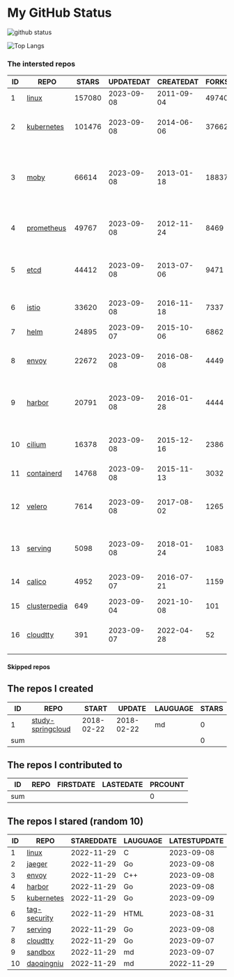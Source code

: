 # My GitHub Status

<img src="https://github-readme-stats-1.yihong0618.vercel.app/api?username=daoqingniu&show_icons=true&&&hide_title=true&count_private=true" alt="github status" />

![Top Langs](https://github-readme-stats-1.yihong0618.vercel.app/api/top-langs/?username=daoqingniu&layout=compact)

<!--START_SECTION:github_repos-->
### The intersted repos
| ID |                              REPO                               | STARS  | UPDATEDAT  | CREATEDAT  | FORKSCOUNT |                                              DESCRIPTIONS                                              |
|----|-----------------------------------------------------------------|--------|------------|------------|------------|--------------------------------------------------------------------------------------------------------|
|  1 | [linux](https://github.com/torvalds/linux)                      | 157080 | 2023-09-08 | 2011-09-04 |      49740 | Linux kernel source tree                                                                               |
|  2 | [kubernetes](https://github.com/kubernetes/kubernetes)          | 101476 | 2023-09-08 | 2014-06-06 |      37662 | Production-Grade Container Scheduling and Management                                                   |
|  3 | [moby](https://github.com/moby/moby)                            |  66614 | 2023-09-08 | 2013-01-18 |      18837 | Moby Project - a collaborative project for the container ecosystem to assemble container-based systems |
|  4 | [prometheus](https://github.com/prometheus/prometheus)          |  49767 | 2023-09-08 | 2012-11-24 |       8469 | The Prometheus monitoring system and time series database.                                             |
|  5 | [etcd](https://github.com/etcd-io/etcd)                         |  44412 | 2023-09-08 | 2013-07-06 |       9471 | Distributed reliable key-value store for the most critical data of a distributed system                |
|  6 | [istio](https://github.com/istio/istio)                         |  33620 | 2023-09-08 | 2016-11-18 |       7337 | Connect, secure, control, and observe services.                                                        |
|  7 | [helm](https://github.com/helm/helm)                            |  24895 | 2023-09-07 | 2015-10-06 |       6862 | The Kubernetes Package Manager                                                                         |
|  8 | [envoy](https://github.com/envoyproxy/envoy)                    |  22672 | 2023-09-08 | 2016-08-08 |       4449 | Cloud-native high-performance edge/middle/service proxy                                                |
|  9 | [harbor](https://github.com/goharbor/harbor)                    |  20791 | 2023-09-08 | 2016-01-28 |       4444 | An open source trusted cloud native registry project that stores, signs, and scans content.            |
| 10 | [cilium](https://github.com/cilium/cilium)                      |  16378 | 2023-09-08 | 2015-12-16 |       2386 | eBPF-based Networking, Security, and Observability                                                     |
| 11 | [containerd](https://github.com/containerd/containerd)          |  14768 | 2023-09-08 | 2015-11-13 |       3032 | An open and reliable container runtime                                                                 |
| 12 | [velero](https://github.com/vmware-tanzu/velero)                |   7614 | 2023-09-08 | 2017-08-02 |       1265 | Backup and migrate Kubernetes applications and their persistent volumes                                |
| 13 | [serving](https://github.com/knative/serving)                   |   5098 | 2023-09-08 | 2018-01-24 |       1083 | Kubernetes-based, scale-to-zero, request-driven compute                                                |
| 14 | [calico](https://github.com/projectcalico/calico)               |   4952 | 2023-09-07 | 2016-07-21 |       1159 | Cloud native networking and network security                                                           |
| 15 | [clusterpedia](https://github.com/clusterpedia-io/clusterpedia) |    649 | 2023-09-04 | 2021-10-08 |        101 | The Encyclopedia of Kubernetes clusters                                                                |
| 16 | [cloudtty](https://github.com/cloudtty/cloudtty)                |    391 | 2023-09-07 | 2022-04-28 |         52 | A Friendly Kubernetes CloudShell (Web Terminal) !                                                      |



#### Skipped repos
<!--END_SECTION:github_repos-->

<!--START_SECTION:my_github-->
## The repos I created
| ID  |                                 REPO                                 |   START    |   UPDATE   | LAUGUAGE | STARS |
|-----|----------------------------------------------------------------------|------------|------------|----------|-------|
|   1 | [study-springcloud](https://github.com/daoqingniu/study-springcloud) | 2018-02-22 | 2018-02-22 | md       |     0 |
| sum |                                                                      |            |            |          |     0 |

## The repos I contributed to
| ID  | REPO | FIRSTDATE | LASTEDATE | PRCOUNT |
|-----|------|-----------|-----------|---------|
| sum |      |           |           |       0 |

## The repos I stared (random 10)
| ID |                          REPO                          | STAREDDATE | LAUGUAGE | LATESTUPDATE |
|----|--------------------------------------------------------|------------|----------|--------------|
|  1 | [linux](https://github.com/torvalds/linux)             | 2022-11-29 | C        | 2023-09-08   |
|  2 | [jaeger](https://github.com/jaegertracing/jaeger)      | 2022-11-29 | Go       | 2023-09-08   |
|  3 | [envoy](https://github.com/envoyproxy/envoy)           | 2022-11-29 | C++      | 2023-09-08   |
|  4 | [harbor](https://github.com/goharbor/harbor)           | 2022-11-29 | Go       | 2023-09-08   |
|  5 | [kubernetes](https://github.com/kubernetes/kubernetes) | 2022-11-29 | Go       | 2023-09-09   |
|  6 | [tag-security](https://github.com/cncf/tag-security)   | 2022-11-29 | HTML     | 2023-08-31   |
|  7 | [serving](https://github.com/knative/serving)          | 2022-11-29 | Go       | 2023-09-08   |
|  8 | [cloudtty](https://github.com/cloudtty/cloudtty)       | 2022-11-29 | Go       | 2023-09-07   |
|  9 | [sandbox](https://github.com/cncf/sandbox)             | 2022-11-29 | md       | 2023-09-07   |
| 10 | [daoqingniu](https://github.com/daoqingniu/daoqingniu) | 2022-11-29 | md       | 2022-11-29   |

<!--END_SECTION:my_github-->
